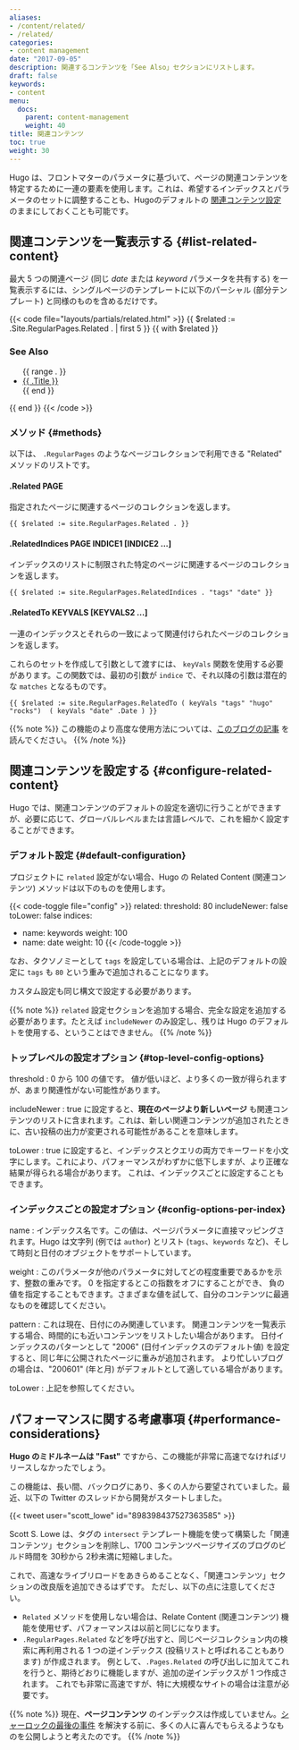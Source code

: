 ```yaml
---
aliases:
- /content/related/
- /related/
categories:
- content management
date: "2017-09-05"
description: 関連するコンテンツを「See Also」セクションにリストします。
draft: false
keywords:
- content
menu:
  docs:
    parent: content-management
    weight: 40
title: 関連コンテンツ
toc: true
weight: 30
---
```


Hugo は、フロントマターのパラメータに基づいて、ページの関連コンテンツを特定するために一連の要素を使用します。これは、希望するインデックスとパラメータのセットに調整することも、Hugoのデフォルトの [関連コンテンツ設定](#configure-related-content) のままにしておくことも可能です。

## 関連コンテンツを一覧表示する {#list-related-content}

最大 5 つの関連ページ (同じ _date_ または _keyword_ パラメータを共有する) を一覧表示するには、シングルページのテンプレートに以下のパーシャル (部分テンプレート) と同様のものを含めるだけです。

{{< code file="layouts/partials/related.html" >}}
{{ $related := .Site.RegularPages.Related . | first 5 }}
{{ with $related }}
<h3>See Also</h3>
<ul>
 {{ range . }}
 <li><a href="{{ .RelPermalink }}">{{ .Title }}</a></li>
 {{ end }}
</ul>
{{ end }}
{{< /code >}}

### メソッド {#methods}

以下は、 `.RegularPages` のようなページコレクションで利用できる "Related" メソッドのリストです。

#### .Related PAGE

指定されたページに関連するページのコレクションを返します。

```go-html-template
{{ $related := site.RegularPages.Related . }}
```

#### .RelatedIndices PAGE INDICE1 [INDICE2 ...]

インデックスのリストに制限された特定のページに関連するページのコレクションを返します。

```go-html-template
{{ $related := site.RegularPages.RelatedIndices . "tags" "date" }}
```

#### .RelatedTo KEYVALS [KEYVALS2 ...]

一連のインデックスとそれらの一致によって関連付けられたページのコレクションを返します。

これらのセットを作成して引数として渡すには、 `keyVals` 関数を使用する必要があります。この関数では、最初の引数が `indice` で、それ以降の引数は潜在的な `matches` となるものです。

```go-html-template
{{ $related := site.RegularPages.RelatedTo ( keyVals "tags" "hugo" "rocks")  ( keyVals "date" .Date ) }}
```

{{% note %}}
この機能のより高度な使用方法については、[このブログの記事](https://regisphilibert.com/blog/2018/04/hugo-optmized-relashionships-with-related-content/) を読んでください。
{{% /note %}}

## 関連コンテンツを設定する {#configure-related-content}

Hugo では、関連コンテンツのデフォルトの設定を適切に行うことができますが、必要に応じて、グローバルレベルまたは言語レベルで、これを細かく設定することができます。

### デフォルト設定 {#default-configuration}

プロジェクトに `related` 設定がない場合、Hugo の Related Content (関連コンテンツ) メソッドは以下のものを使用します。

{{< code-toggle file="config" >}}
related:
  threshold: 80
  includeNewer: false
  toLower: false
  indices:
  - name: keywords
    weight: 100
  - name: date
    weight: 10
{{< /code-toggle >}}

なお、タクソノミーとして `tags` を設定している場合は、上記のデフォルトの設定に `tags` も `80` という重みで追加されることになります。

カスタム設定も同じ構文で設定する必要があります。

{{% note %}}
`related` 設定セクションを追加する場合、完全な設定を追加する必要があります。たとえば `includeNewer` のみ設定し、残りは Hugo のデフォルトを使用する、ということはできません。
{{% /note %}}

### トップレベルの設定オプション {#top-level-config-options}

threshold
: 0 から 100 の値です。 値が低いほど、より多くの一致が得られますが、あまり関連性がない可能性があります。

includeNewer
: true に設定すると、**現在のページより新しいページ** も関連コンテンツのリストに含まれます。これは、新しい関連コンテンツが追加されたときに、古い投稿の出力が変更される可能性があることを意味します。

toLower
: true に設定すると、インデックスとクエリの両方でキーワードを小文字にします。これにより、パフォーマンスがわずかに低下しますが、より正確な結果が得られる場合があります。 これは、インデックスごとに設定することもできます。

### インデックスごとの設定オプション {#config-options-per-index}

name
: インデックス名です。この値は、ページパラメータに直接マッピングされます。Hugo は文字列 (例では `author`) とリスト (`tags`、`keywords` など)、そして時刻と日付のオブジェクトをサポートしています。

weight
: このパラメータが他のパラメータに対してどの程度重要であるかを示す、整数の重みです。 0 を指定するとこの指数をオフにすることができ、 負の値を指定することもできます。さまざまな値を試して、自分のコンテンツに最適なものを確認してください。

pattern
: これは現在、日付にのみ関連しています。 関連コンテンツを一覧表示する場合、時間的にも近いコンテンツをリストしたい場合があります。 日付インデックスのパターンとして "2006" (日付インデックスのデフォルト値) を設定すると、同じ年に公開されたページに重みが追加されます。 より忙しいブログの場合は、"200601" (年と月) がデフォルトとして適している場合があります。

toLower
: 上記を参照してください。

## パフォーマンスに関する考慮事項 {#performance-considerations}

**Hugo のミドルネームは "Fast"** ですから、この機能が非常に高速でなければリリースしなかったでしょう。

この機能は、長い間、バックログにあり、多くの人から要望されていました。最近、以下の Twitter のスレッドから開発がスタートしました。

{{< tweet user="scott_lowe" id="898398437527363585" >}}

Scott S. Lowe は、タグの `intersect` テンプレート機能を使って構築した「関連コンテンツ」セクションを削除し、1700 コンテンツページサイズのブログのビルド時間を 30秒から 2秒未満に短縮しました。

これで、高速なライブリロードをあきらめることなく、「関連コンテンツ」セクションの改良版を追加できるはずです。 ただし、以下の点に注意してください。

* `Related` メソッドを使用しない場合は、Relate Content (関連コンテンツ) 機能を使用せず、パフォーマンスは以前と同じになります。
* `.RegularPages.Related` などを呼び出すと、同じページコレクション内の検索に再利用される 1 つの逆インデックス (投稿リストと呼ばれることもあります) が作成されます。 例として、`.Pages.Related` の呼び出しに加えてこれを行うと、期待どおりに機能しますが、追加の逆インデックスが 1 つ作成されます。 これでも非常に高速ですが、特に大規模なサイトの場合は注意が必要です。

{{% note %}}
現在、**ページコンテンツ** のインデックスは作成していません。[シャーロックの最後の事件](https://github.com/joearms/sherlock) を解決する前に、多くの人に喜んでもらえるようなものを公開しようと考えたのです。
{{% /note %}}
